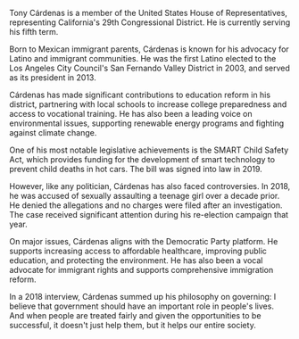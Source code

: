 Tony Cárdenas is a member of the United States House of Representatives, representing California's 29th Congressional District. He is currently serving his fifth term.

Born to Mexican immigrant parents, Cárdenas is known for his advocacy for Latino and immigrant communities. He was the first Latino elected to the Los Angeles City Council's San Fernando Valley District in 2003, and served as its president in 2013.

Cárdenas has made significant contributions to education reform in his district, partnering with local schools to increase college preparedness and access to vocational training. He has also been a leading voice on environmental issues, supporting renewable energy programs and fighting against climate change.

One of his most notable legislative achievements is the SMART Child Safety Act, which provides funding for the development of smart technology to prevent child deaths in hot cars. The bill was signed into law in 2019.

However, like any politician, Cárdenas has also faced controversies. In 2018, he was accused of sexually assaulting a teenage girl over a decade prior. He denied the allegations and no charges were filed after an investigation. The case received significant attention during his re-election campaign that year.

On major issues, Cárdenas aligns with the Democratic Party platform. He supports increasing access to affordable healthcare, improving public education, and protecting the environment. He has also been a vocal advocate for immigrant rights and supports comprehensive immigration reform.

In a 2018 interview, Cárdenas summed up his philosophy on governing: I believe that government should have an important role in people's lives. And when people are treated fairly and given the opportunities to be successful, it doesn't just help them, but it helps our entire society.
